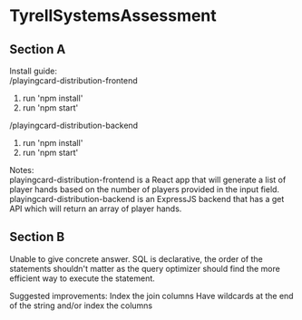 # TyrellSystemsAssessment<br />

## Section A<br />
Install guide:<br />
/playingcard-distribution-frontend<br />
1. run 'npm install'<br />
2. run 'npm start'<br />

/playingcard-distribution-backend<br />
1. run 'npm install'<br />
2. run 'npm start'<br />

Notes:<br />
playingcard-distribution-frontend is a React app that will generate a list of player hands based on the number of players provided in the input field.<br />
playingcard-distribution-backend is an ExpressJS backend that has a get API which will return an array of player hands.<br />

## Section B
Unable to give concrete answer. SQL is declarative, the order of the statements shouldn't matter as the query optimizer should find the more efficient way to execute the statement.

Suggested improvements:
Index the join columns
Have wildcards at the end of the string and/or index the columns
